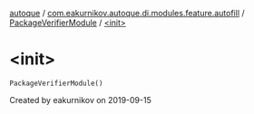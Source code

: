 [autoque](../../index.md) / [com.eakurnikov.autoque.di.modules.feature.autofill](../index.md) / [PackageVerifierModule](index.md) / [&lt;init&gt;](./-init-.md)

# &lt;init&gt;

`PackageVerifierModule()`

Created by eakurnikov on 2019-09-15

